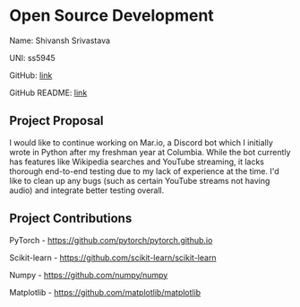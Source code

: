 # Open Source Development
Name: Shivansh Srivastava

UNI: ss5945

GitHub: [link](https://github.com/ShivanshSrivastava1)

GitHub README: [link](https://github.com/ShivanshSrivastava1/ShivanshSrivastava1/blob/main/README.md)



## Project Proposal
I would like to continue working on Mar.io, a Discord bot which I initially wrote in Python after my freshman year at Columbia. While the bot currently has features like Wikipedia searches and YouTube streaming, it lacks thorough end-to-end testing due to my lack of experience at the time. I'd like to clean up any bugs (such as certain YouTube streams not having audio) and integrate better testing overall.


## Project Contributions
PyTorch - https://github.com/pytorch/pytorch.github.io

Scikit-learn - https://github.com/scikit-learn/scikit-learn

Numpy - https://github.com/numpy/numpy

Matplotlib - https://github.com/matplotlib/matplotlib